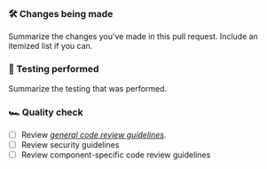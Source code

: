 ### 🛠 Changes being made

Summarize the changes you've made in this pull request. Include an itemized list if you can.

### 🧪 Testing performed

Summarize the testing that was performed.

### 🏎 Quality check

- [ ] Review *[general code review guidelines](https://lantana.atlassian.net/wiki/x/CQDpIg)*.
- [ ] Review security guidelines
- [ ] Review component-specific code review guidelines
